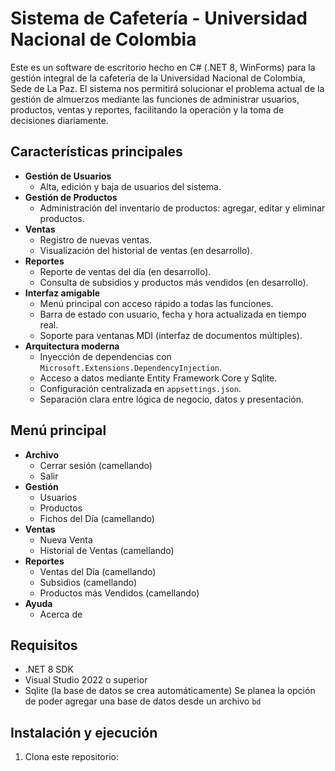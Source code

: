 # Sistema de Cafetería - Universidad Nacional de Colombia

Este es un software de escritorio hecho en C# (.NET 8, WinForms) para la gestión integral de la cafetería de la Universidad Nacional de Colombia, Sede de La Paz. El sistema nos permitirá solucionar el problema actual de la gestión de almuerzos mediante las funciones de administrar usuarios, productos, ventas y reportes, facilitando la operación y la toma de decisiones diariamente.

## Características principales

- **Gestión de Usuarios**
  - Alta, edición y baja de usuarios del sistema.
- **Gestión de Productos**
  - Administración del inventario de productos: agregar, editar y eliminar productos.
- **Ventas**
  - Registro de nuevas ventas.
  - Visualización del historial de ventas (en desarrollo).
- **Reportes**
  - Reporte de ventas del día (en desarrollo).
  - Consulta de subsidios y productos más vendidos (en desarrollo).
- **Interfaz amigable**
  - Menú principal con acceso rápido a todas las funciones.
  - Barra de estado con usuario, fecha y hora actualizada en tiempo real.
  - Soporte para ventanas MDI (interfaz de documentos múltiples).
- **Arquitectura moderna**
  - Inyección de dependencias con `Microsoft.Extensions.DependencyInjection`.
  - Acceso a datos mediante Entity Framework Core y Sqlite.
  - Configuración centralizada en `appsettings.json`.
  - Separación clara entre lógica de negocio, datos y presentación.

## Menú principal

- **Archivo**
  - Cerrar sesión (camellando)
  - Salir
- **Gestión**
  - Usuarios
  - Productos
  - Fichos del Día (camellando)
- **Ventas**
  - Nueva Venta
  - Historial de Ventas (camellando)
- **Reportes**
  - Ventas del Día (camellando)
  - Subsidios (camellando)
  - Productos más Vendidos (camellando)
- **Ayuda**
  - Acerca de

## Requisitos

- .NET 8 SDK
- Visual Studio 2022 o superior
- Sqlite (la base de datos se crea automáticamente) Se planea la opción de poder agregar una base de datos desde un archivo `bd`

## Instalación y ejecución

1. Clona este repositorio:
   
